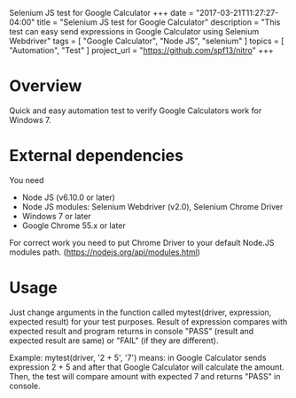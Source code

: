 Selenium JS test for Google Calculator
+++
date        = "2017-03-21T11:27:27-04:00"
title       = "Selenium JS test for Google Calculator"
description = "This test can easy send expressions in Google Calculator using Selenium Webdriver"
tags        = [ "Google Calculator", "Node JS", "selenium" ]
topics      = [ "Automation", "Test" ]
project_url = "https://github.com/spf13/nitro"
+++

# Overview

Quick and easy automation test to verify Google Calculators work for Windows 7.

# External dependencies

You need
* Node JS (v6.10.0 or later)
* Node JS modules: Selenium Webdriver (v2.0), Selenium Chrome Driver
* Windows 7 or later
* Google Chrome 55.x or later

For correct work you need to put Chrome Driver to your default Node.JS modules path. (https://nodejs.org/api/modules.html)

# Usage

Just change arguments in the function called mytest(driver, expression, expected result) for your test purposes.
Result of expression compares with expected result and program returns in console "PASS" (result and expected result are same) or "FAIL" (if they are different). 

Example: mytest(driver, '2 + 5', '7') means: in Google Calculator sends expression 2 + 5 and after that Google Calculator will calculate the amount. 
Then, the test will compare amount with expected 7 and returns "PASS" in console.



